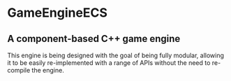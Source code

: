 # GameEngineECS
## A component-based C++ game engine

This engine is being designed with the goal of being fully modular, allowing it to be easily re-implemented with a range of APIs without the need to re-compile the engine.
